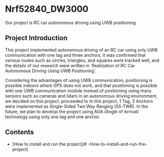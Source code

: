# Nrf52840_DW3000
Our project is RC car autonomous driving using UWB positioning

## Project Introduction
This project implemented autonomous driving of an RC car using only UWB communication with one tag and three anchors. It was confirmed that various routes such as circles, triangles, and squares were tracked well, and the details of our research were written in 'Realization of RC Car Autonomous Driving Using UWB Positioning'.

Considering the advantages of using UWB communication, positioning is possible indoors where GPS does not work, and that positioning is possible with one UWB communication module instead of positioning using many sensors such as cameras and lidars in an autonomous driving environment, we decided on this project. proceeded to
In this project, 1 Tag, 3 Anchors were implemented as Single-Sided Two Way Ranging (SS-TWR). In the future, we plan to develop the project using AOA (Angle of Arrival) technology using only one tag and one anchor.

## Contents
- [How to install and run the project](# -How-to-install-and-run-the-project)
